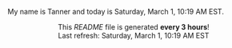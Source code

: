 My name is Tanner and today is Saturday, March 1, 10:19 AM EST.

<p align="center">This <i>README</i> file is generated <b>every 3 hours</b>!</br>Last refresh: Saturday, March 1, 10:19 AM EST<br /></p>
